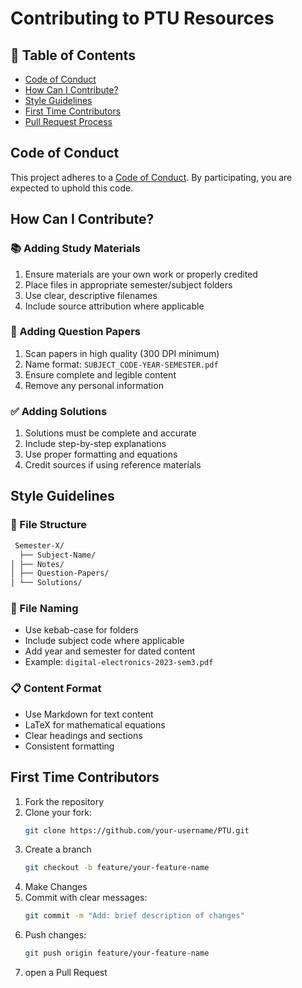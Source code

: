 # Contributing to PTU Resources

## 📝 Table of Contents
- [Code of Conduct](#code-of-conduct)
- [How Can I Contribute?](#how-can-i-contribute)
- [Style Guidelines](#style-guidelines)
- [First Time Contributors](#first-time-contributors)
- [Pull Request Process](#pull-request-process)

## Code of Conduct

This project adheres to a [Code of Conduct](CODE_OF_CONDUCT.md). By participating, you are expected to uphold this code.

## How Can I Contribute?

### 📚 Adding Study Materials
1. Ensure materials are your own work or properly credited
2. Place files in appropriate semester/subject folders
3. Use clear, descriptive filenames
4. Include source attribution where applicable

### 📝 Adding Question Papers
1. Scan papers in high quality (300 DPI minimum)
2. Name format: `SUBJECT_CODE-YEAR-SEMESTER.pdf`
3. Ensure complete and legible content
4. Remove any personal information

### ✅ Adding Solutions
1. Solutions must be complete and accurate
2. Include step-by-step explanations
3. Use proper formatting and equations
4. Credit sources if using reference materials

## Style Guidelines

### 📂 File Structure

```bash
 Semester-X/
  ├── Subject-Name/
│ ├── Notes/ 
│ ├── Question-Papers/
│ └── Solutions/
```

### 📄 File Naming
- Use kebab-case for folders
- Include subject code where applicable
- Add year and semester for dated content
- Example: `digital-electronics-2023-sem3.pdf`

### 📋 Content Format
- Use Markdown for text content
- LaTeX for mathematical equations
- Clear headings and sections
- Consistent formatting

## First Time Contributors

1. Fork the repository
2. Clone your fork:
   ```bash
   git clone https://github.com/your-username/PTU.git
   ```
3. Create a branch
   ```bash
   git checkout -b feature/your-feature-name
   ```
4. Make Changes
5. Commit with clear messages:
   ```bash
   git commit -m "Add: brief description of changes"
   ```
6. Push changes:
   ```bash
   git push origin feature/your-feature-name
   ```
7. open a Pull Request